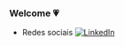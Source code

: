 ### Welcome 💗
- Redes sociais 
[![LinkedIn](https://img.shields.io/badge/LinkedIn-0077B5?style=for-the-badge&logo=linkedin&logoColor=white/) ](https://www.linkedin.com/in/amanda-luiza-b76b04221/)
